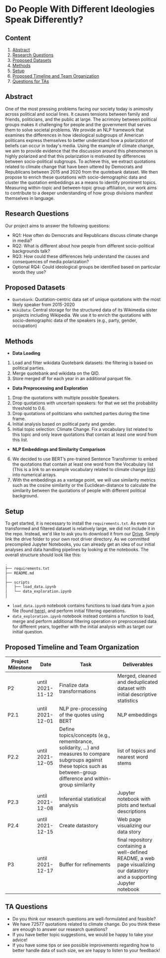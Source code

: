 # Do People With Different Ideologies Speak Differently?
## Content
1. [Abstract](#Abstract)
2. [Research Questions](#Research-Questions)
3. [Proposed Datasets](#Proposed-Datasets)
4. [Methods](#Methods)
5. [Setup](#Setup)
6. [Proposed Timeline and Team Organization](#Proposed-Timeline-and-Team-Organization)
8. [Questions for TAs](#Questions-for-TAs)
## Abstract
One of the most pressing problems facing our society today is animosity across political and social lines. It causes tensions between family and friends, politicians, and the public at large. The acrimony between political groups makes it challenging for people and the government that serves them to solve societal problems. We provide an NLP framework that examines the differences in how ideological subgroups of American politicans express themselves to better understand how a polarization of beliefs can occur in today's media. Using the example of climate change, we aim to provide evidence that the discussion around this phenomenon is highly polarized and that this polarization is motivated by differences between socio-political subgroups. To achieve this, we extract quotations related to climate change that have been uttered by Democrats and Republicans between 2015 and 2020 from the quotebank dataset. We then propose to enrich these quotations with socio-demographic data and cluster the quotation embeddings as a means to identify prominent topics. Measuring within-topic and between-topic group affiliation, our work aims to contribute to a deeper understanding of how group divisions manifest themselves in language.
## Research Questions
Our project aims to answer the following questions:
* RQ1: How often do Democrats and Republicans discuss climate change in media?
* RQ2: What is different about how people from different socio-political backgrounds talk?
* RQ3: How could these differences help understand the causes and consequences of media polarization?
* Optional RQ4: Could ideological groups be identified based on particular words they use?
## Proposed Datasets
* `Quotebank`:  Quotation-centric data set of unique quotations with the most likely speaker from 2015-2020
* `WikiData`: Central storage for the structured data of its Wikimedia sister projects including Wikipedia. We use it to enrich the quotations with socio-demographic data of the speakers (e.g., party, gender, occupation)
## Methods
* **Data Loading**
1. Load and filter wikidata Quotebank datasets: the filtering is based on political parties.
2. Merge quotebank and wikidata on the QID.
3. Store merged df for each year in an additional parquet file.
* **Data Preprocessing and Exploration**
1. Drop the quotations with multiple possible Speakers.
2. Drop  quotations with uncertain speakers: for that we set the probability threshold to 0.6.
3. Drop quotations of politicians who switched parties during the time frame.
4. Initial analysis based on political party and gender. 
5. Initial topic selection: Climate Change. Fix a vocabulary list related to this topic and only leave quotations that contain at least one word from this list.
* **NLP Embeddings and Similarity Comparison** 
6. We decided to use BERT’s pre-trained Sentence Transformer to embed the quotations that contain at least one word from the Vocabulary list (This is a link to an example vocabulary related to climate change [link](https://www.health.state.mn.us/communities/environment/climate/docs/film/vocab_list.pdf)) into numerical arrays. 
7. With the embeddings as a vantage point, we will use similarity metrics such as the cosine similarity or the Euclidean-distance to calculate the similarity between the quotations of people with different political background.
## Setup
To get started, it is necessary to install the `requirements.txt`.
As even our transformed and filtered dataset is relatively large, we did not include it in the repo. Instead, we'd like to ask you to download it from our [Drive](https://drive.google.com/drive/folders/1GcNp2lkck9E2atJnqw2CAvofDEi9H4s5?usp=sharing).
Simply link the drive folder to your own root driver directory. As we committed precompiled Jupyter Notebooks, you can already get an idea of our initial analyses and data handling pipelines by looking at the notebooks.
The overall structure should look like this:

```bash
.
├── requirements.txt
├── README.md
│ 
├── scripts
│   ├── load_data.ipynb
│   └── data_exploration.ipynb
│ 
```
* `load_data.ipynb` notebook contains functions to load data from a json file (found [here](https://drive.google.com/drive/folders/1R-GVIdxU3jkQb5zU0uG9044Vynh9nYR1?usp=sharing)), and perform initial filtering operations.<br>
* `data_exploration.ipynb` notebook instead contains a function to load, merge and perform additional filtering operation on preprocessed data for different years, together with the initial analysis with as target our initial question.
## Proposed Timeline and Team Organization

| Project Milestone     | Date                   | Task                          | Deliverables |
|-----------------------|------------------------|-------------------------------|--------------|
| P2                    | until 2021-11-12       | Finalize data transformations | Merged, cleaned and deduplicated dataset with initial descriptive statistics |
| P2.1                  | until 2021-12-01       | NLP pre-processing of the quotes using BERT | NLP embeddings|
| P2.2                  | until 2021-12-05       | Define topics/concepts (e.g., remembrance, solidarity, ...) and measures to compare subgroups against these topics such as between-group difference and within-group similarity   | list of topics and nearest word stems |
| P2.3                  | until 2021-12-08       | Inferential statistical analysis | Jupyter notebook with plots and textual descriptions|
| P2.4                  | until 2021-12-15       | Create datastory | Web page visualizing our data story|
| P3                    | until 2021-12-17       | Buffer for refinements | final repository containing a well-defined README, a web page visualizing our datastory and a supporting Jupyter notebook   |

## TA Questions
* Do you think our research questions are well-formulated and feasible?
* We have 72577 quotations related to climate change. Do you think these are enough to answer our research questions? 
* If you have better topic suggestions, we would be happy to take your advice!
* If you have some tips or see possible improvements regarding how to better handle data of such size, we are happy to listen to your feedback!



